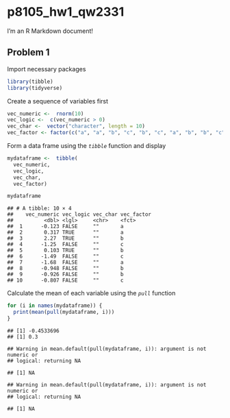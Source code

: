 p8105\_hw1\_qw2331
================

I’m an R Markdown document!

## Problem 1

Import necessary packages

``` r
library(tibble)
library(tidyverse)
```

Create a sequence of variables first

``` r
vec_numeric <-  rnorm(10)
vec_logic <-  c(vec_numeric > 0)
vec_char <-  vector("character", length = 10)
vec_factor <- factor(c("a", "a", "b", "c", "b", "c", "a", "b", "b", "c"))
```

Form a data frame using the *`tibble`* function and display

``` r
mydataframe <-  tibble(
  vec_numeric, 
  vec_logic, 
  vec_char, 
  vec_factor)

mydataframe
```

    ## # A tibble: 10 × 4
    ##    vec_numeric vec_logic vec_char vec_factor
    ##          <dbl> <lgl>     <chr>    <fct>     
    ##  1      -0.123 FALSE     ""       a         
    ##  2       0.317 TRUE      ""       a         
    ##  3       2.27  TRUE      ""       b         
    ##  4      -1.25  FALSE     ""       c         
    ##  5       0.103 TRUE      ""       b         
    ##  6      -1.49  FALSE     ""       c         
    ##  7      -1.68  FALSE     ""       a         
    ##  8      -0.948 FALSE     ""       b         
    ##  9      -0.926 FALSE     ""       b         
    ## 10      -0.807 FALSE     ""       c

Calculate the mean of each variable using the *`pull`* function

``` r
for (i in names(mydataframe)) {
  print(mean(pull(mydataframe, i))) 
}
```

    ## [1] -0.4533696
    ## [1] 0.3

    ## Warning in mean.default(pull(mydataframe, i)): argument is not numeric or
    ## logical: returning NA

    ## [1] NA

    ## Warning in mean.default(pull(mydataframe, i)): argument is not numeric or
    ## logical: returning NA

    ## [1] NA
